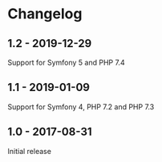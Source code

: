 # Changelog

## 1.2 - 2019-12-29

Support for Symfony 5 and PHP 7.4

## 1.1 - 2019-01-09

Support for Symfony 4, PHP 7.2 and PHP 7.3

## 1.0 - 2017-08-31

Initial release

